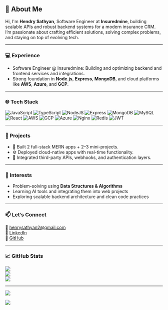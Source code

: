 ## 👋 About Me

Hi, I'm **Hendry Sathyan**, Software Engineer at **Insuredmine**, building scalable APIs and robust backend systems for a modern insurance CRM. I’m passionate about crafting efficient solutions, solving complex problems, and staying on top of evolving tech.

---

### 💻 Experience
- Software Engineer @ Insuredmine: Building and optimizing backend and frontend services and integrations.
- Strong foundation in **Node.js**, **Express**, **MongoDB**, and cloud platforms like **AWS**, **Azure**, and **GCP**.

---

### 🌐 Tech Stack

![JavaScript](https://img.shields.io/badge/javascript-%23323330.svg?style=for-the-badge&logo=javascript&logoColor=%23F7DF1E) 
![TypeScript](https://img.shields.io/badge/typescript-%23007ACC.svg?style=for-the-badge&logo=typescript&logoColor=white) 
![NodeJS](https://img.shields.io/badge/node.js-6DA55F?style=for-the-badge&logo=node.js&logoColor=white) 
![Express](https://img.shields.io/badge/express.js-%23404d59.svg?style=for-the-badge&logo=express&logoColor=white) 
![MongoDB](https://img.shields.io/badge/MongoDB-%234ea94b.svg?style=for-the-badge&logo=mongodb&logoColor=white) 
![MySQL](https://img.shields.io/badge/mysql-%2300f.svg?style=for-the-badge&logo=mysql&logoColor=white)  
![React](https://img.shields.io/badge/react-%2320232a.svg?style=for-the-badge&logo=react&logoColor=%2361DAFB) 
![AWS](https://img.shields.io/badge/AWS-%23FF9900.svg?style=for-the-badge&logo=amazon-aws&logoColor=white) 
![GCP](https://img.shields.io/badge/GCP-%234285F4.svg?style=for-the-badge&logo=google-cloud&logoColor=white) 
![Azure](https://img.shields.io/badge/Azure-%230072C6.svg?style=for-the-badge&logo=microsoftazure&logoColor=white) 
![Nginx](https://img.shields.io/badge/nginx-%23009639.svg?style=for-the-badge&logo=nginx&logoColor=white) 
![Redis](https://img.shields.io/badge/Redis-%23DC382D.svg?style=for-the-badge&logo=redis&logoColor=white) 
![JWT](https://img.shields.io/badge/JWT-black?style=for-the-badge&logo=JSON%20web%20tokens)

---

### 🚀 Projects
- 💼 Built 2 full-stack MERN apps + 2–3 mini-projects.
- ⚙️ Deployed cloud-native apps with real-time functionality.
- 🔐 Integrated third-party APIs, webhooks, and authentication layers.

---

### 🧠 Interests
- Problem-solving using **Data Structures & Algorithms**
- Learning AI tools and integrating them into web projects
- Exploring scalable backend architecture and clean code practices

---

### 📫 Let’s Connect

📧 henrysathyan2@gmail.com  
🔗 [LinkedIn](https://www.linkedin.com/in/henry-sathyan-29b9a633b/)  
🐙 [GitHub](https://github.com/henryts)

---

### 📈 GitHub Stats

![](https://github-readme-stats.vercel.app/api?username=henryts&theme=nightowl&hide_border=false&include_all_commits=false&count_private=false)<br/>
![](https://github-readme-streak-stats.herokuapp.com/?user=henryts&theme=nightowl&hide_border=false)<br/>
![](https://github-readme-stats.vercel.app/api/top-langs/?username=henryts&theme=nightowl&hide_border=false&include_all_commits=false&count_private=false&layout=compact)

---

![](https://quotes-github-readme.vercel.app/api?type=horizontal&theme=radical)

[![](https://visitcount.itsvg.in/api?id=henryts&icon=0&color=0)](https://visitcount.itsvg.in)
